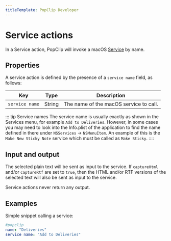 ```yaml
---
titleTemplate: PopClip Developer
---
```

# Service actions

In a Service action, PopClip will invoke a macOS [Service](https://support.apple.com/en-gb/guide/mac-help/mchlp1012/mac) by name.

## Properties

A service action is defined by the presence of a `service name` field, as follows:

|Key|Type|Description|
|---|----|-----------|
|`service name`|String|The name of the macOS service to call. |

::: tip Service names
The service name is usually exactly as shown in the Services menu, for example `Add to Deliveries`. However, in some cases you may need to look into the Info.plist of the application to find the name defined in there under `NSServices` → `NSMenuItem`. An example of this is the `Make New Sticky Note` service which must be called as `Make Sticky`.
::::

## Input and output

The selected plain text will be sent as input to the service. If `captureHtml` and/or `captureRtf` are set to `true`, then the HTML and/or RTF versions of the selected text will also be sent as input to the service.

Service actions never return any output.

## Examples

Simple snippet calling a service:

```yaml
#popclip
name: "Deliveries"
service name: "Add to Deliveries"
```
